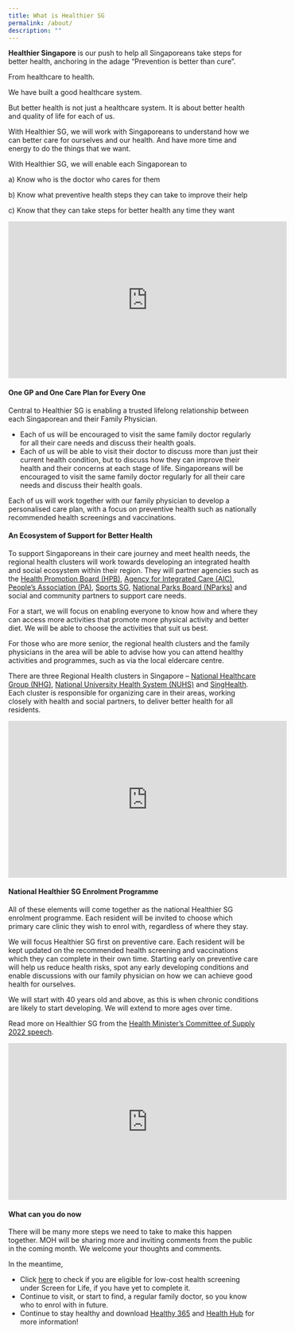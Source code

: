 ```yaml
---
title: What is Healthier SG
permalink: /about/
description: ""
---
```

**Healthier Singapore** is our push to help all Singaporeans take steps for better health, anchoring in the adage “Prevention is better than cure”. 

From healthcare to health. 

We have built a good healthcare system. 

But better health is not just a healthcare system. It is about better health and quality of life for each of us. 

With Healthier SG, we will work with Singaporeans to understand how we can better care for ourselves and our health. And have more time and energy to do the things that we want.

With Healthier SG, we will enable each Singaporean to

a)	Know who is the doctor who cares for them

b)	Know what preventive health steps they can take to improve their help 

c)	Know that they can take steps for better health any time they want 


<iframe width="560" height="315" src="https://www.youtube.com/embed/6tHRIJW7R-A" title="YouTube video player" frameborder="0" allow="accelerometer; autoplay; clipboard-write; encrypted-media; gyroscope; picture-in-picture" allowfullscreen></iframe>

#### One GP and One Care Plan for Every One

Central to Healthier SG is enabling a trusted lifelong relationship between each Singaporean and their Family Physician.

* Each of us will be encouraged to visit the same family doctor regularly for all their care needs and discuss their health goals.
* Each of us will be able to visit their doctor to discuss more than just their current health condition, but to discuss how they can improve their health and their concerns at each stage of life. 
Singaporeans will be encouraged to visit the same family doctor regularly for all their care needs and discuss their health goals.

Each of us will work together with our family physician to develop a personalised care plan, with a focus on preventive health such as nationally recommended health screenings and vaccinations. 

#### An Ecosystem of Support for Better Health 

To support Singaporeans in their care journey and meet health needs, the regional health clusters will work towards developing an integrated health and social ecosystem within their region. They will partner agencies such as the [Health Promotion Board (HPB)](https://hpb.gov.sg/), [Agency for Integrated Care (AIC)](https://www.aic.sg/), [People’s Association (PA)](https://www.pa.gov.sg/), [Sports SG](https://www.myactivesg.com/), [National Parks Board (NParks)](https://www.nparks.gov.sg/) and social and community partners to support care needs. 

For a start, we will focus on enabling everyone to know how and where they can access more activities that promote more physical activity and better diet. We will be able to choose the activities that suit us best. 

For those who are more senior, the regional health clusters and the family physicians in the area will be able to advise how you can attend healthy activities and programmes, such as via the local eldercare centre.

There are three Regional Health clusters in Singapore – [National Healthcare Group (NHG)](http://corp.nhg.com.sg/), [National University Health System (NUHS)](https://www.nuhs.edu.sg/) and [SingHealth](https://www.singhealth.com.sg/). Each cluster is responsible for organizing care in their areas, working closely with health and social partners, to deliver better health for all residents.

<iframe width="560" height="315" src="https://www.youtube.com/embed/Yq4n_rpM-so" title="YouTube video player" frameborder="0" allow="accelerometer; autoplay; clipboard-write; encrypted-media; gyroscope; picture-in-picture" allowfullscreen></iframe>

#### National Healthier SG Enrolment Programme

All of these elements will come together as the national Healthier SG enrolment programme. Each resident will be invited to choose which primary care clinic they wish to enrol with, regardless of where they stay.

We will focus Healthier SG first on preventive care. Each resident will be kept updated on the recommended health screening and vaccinations which they can complete in their own time. Starting early on preventive care will help us reduce health risks, spot any early developing conditions and enable discussions with our family physician on how we can achieve good health for ourselves.

We will start with 40 years old and above, as this is when chronic conditions are likely to start developing. We will extend to more ages over time. 

Read more on Healthier SG from the [Health Minister’s Committee of Supply 2022 speech](https://www.moh.gov.sg/news-highlights/details/speech-by-mr-ong-ye-kung-minister-for-health-at-the-ministry-of-health-committee-of-supply-debate-2022).

<iframe width="560" height="315" src="https://www.youtube.com/embed/lg_LF-VcGn4" title="YouTube video player" frameborder="0" allow="accelerometer; autoplay; clipboard-write; encrypted-media; gyroscope; picture-in-picture" allowfullscreen></iframe>

#### What can you do now

There will be many more steps we need to take to make this happen together. MOH will be sharing more and inviting comments from the public in the coming month. We welcome your thoughts and comments. 

In the meantime, 
* Click [here](https://www.healthhub.sg/programmes/61/Screen_for_Life) to check if you are eligible for low-cost health screening under Screen for Life, if you have yet to complete it. 
* Continue to visit, or start to find, a regular family doctor, so you know who to enrol with in future.
* Continue to stay healthy and download [Healthy 365](https://hpb.gov.sg/healthy-living/healthy-365) and [Health Hub](https://www.healthhub.sg/) for more information!